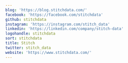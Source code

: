 ```yaml
---
blog: 'https://blog.stitchdata.com/'
facebook: 'https://facebook.com/stitchdata'
github: stitchdata
instagram: 'https://instagram.com/stitch_data'
linkedin: 'https://linkedin.com/company/stitch-data'
logohandle: stitchdata
sort: stitchdata
title: Stitch
twitter: stitch_data
website: 'https://www.stitchdata.com/'
---
```

